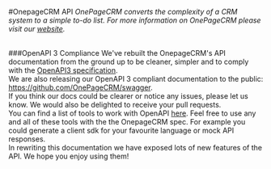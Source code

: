 #OnepageCRM API
<i>OnePageCRM converts the complexity of a CRM system to a simple to-do list. For more information on OnePageCRM please visit our [website](https://www.onepagecrm.com).</i><br><br>

###OpenAPI 3 Compliance
We've rebuilt the OnepageCRM's API documentation from the ground up to be cleaner, simpler and to comply with the <a target="_blank" href="https://github.com/OAI/OpenAPI-Specification">OpenAPI3 specification</a>. <br>
We are also releasing our OpenAPI 3 compliant documentation to the public: <a target="_blank" href="https://github.com/OnePageCRM/swagger">https://github.com/OnePageCRM/swagger</a>.<br>
If you think our docs could be clearer or notice any issues, please let us know. We would also be delighted to receive your pull requests. <br>
You can find a list of tools to work with OpenAPI <a href="http://openapi.tools/">here</a>. Feel free to use any and all of these tools with the the OnepageCRM spec. For example you could generate a client sdk for your favourite language or mock API responses.<br>
In rewriting this documentation we have exposed lots of new features of the API. We hope you enjoy using them! <br>